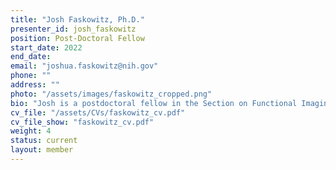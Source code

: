 ```yaml
---
title: "Josh Faskowitz, Ph.D."
presenter_id: josh_faskowitz
position: Post-Doctoral Fellow
start_date: 2022
end_date: 
email: "joshua.faskowitz@nih.gov"
phone: ""
address: ""
photo: "/assets/images/faskowitz_cropped.png"
bio: "Josh is a postdoctoral fellow in the Section on Functional Imaging Methods at the National Institute of Mental Health. His work focuses on understanding the brain as an interconnected, complex system. He received his Ph.D. in 2021 under the mentorship of Dr. Olaf Sporns, with funding support from the NSF GRFP program and the IU Graduate School. His doctoral work focused on examining brain architecture through the lens of network science and its applications, including community detection and edge-centric modeling. Josh graduated from the University of Southern California with a degree in neuroscience and cognitive science. When not thinking about brains, Josh prefers to spend his time consuming fine coffees & cheeses, prog rock, and televised sporting competitions of all kinds. " 
cv_file: "/assets/CVs/faskowitz_cv.pdf"
cv_file_show: "faskowitz_cv.pdf"
weight: 4
status: current
layout: member
---
```

